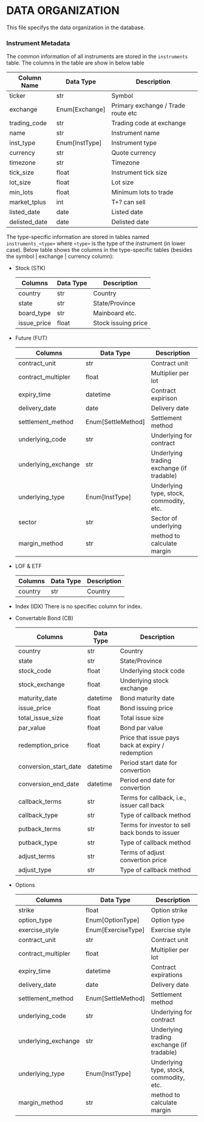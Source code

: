 # DATA ORGANIZATION

This file specifys the data organization in the database.

### Instrument Metadata

The common information of all instruments are stored in the `instruments` table. The columns in the table are show in below table

| Column Name   | Data Type      | Description                        |
|---------------|----------------|------------------------------------|
| ticker        | str            | Symbol                             |
| exchange      | Enum[Exchange] | Primary exchange / Trade route etc |
| trading_code  | str            | Trading code at exchange           |
| name          | str            | Instrument name                    |
| inst_type     | Enum[InstType] | Instrument type                    |
| currency      | str            | Quote currency                     |
| timezone      | str            | Timezone                           |
| tick_size     | float          | Instrument tick size               |
| lot_size      | float          | Lot size                           |
| min_lots      | float          | Minimum lots to trade              |
| market_tplus  | int            | T+? can sell                       |
| listed_date   | date           | Listed date                        |
| delisted_date | date           | Delisted date                      |

<!--| stop_trading_date | datetime       | Date the contract removed from trading (Can be different of delisting date for some instruments) |-->

The type-specific information are stored in tables named `instruments_<type>` where `<type>` is the type of the instrument (in lower case).
Below table shows the columns in the type-specific tables (besides the symbol | exchange | currency column):

- Stock (STK)
    
    | Columns     | Data Type | Description         |
    |-------------|-----------|---------------------|
    | country     | str       | Country             |
    | state       | str       | State/Province      |                             
    | board_type  | str       | Mainboard etc.      |                            
    | issue_price | float     | Stock issuing price |                        

- Future (FUT)

    | Columns             | Data Type          | Description                               |
    |---------------------|--------------------|-------------------------------------------| 
    | contract_unit       | str                | Contract unit                             | 
    | contract_multipler  | float              | Multiplier per lot                        | 
    | expiry_time         | datetime           | Contract expirison                        |
    | delivery_date       | date               | Delivery date                             | 
    | settlement_method   | Enum[SettleMethod] | Settlement method                         | 
    | underlying_code     | str                | Underlying for contract                   |
    | underlying_exchange | str                | Underlying trading exchange (if tradable) |
    | underlying_type     | Enum[InstType]     | Underlying type, stock, commodity, etc.   |
    | sector              | str                | Sector of underlying                      |
    | margin_method       | str                | method to calculate margin                |

- LOF & ETF
   
    | Columns | Data Type | Description |
    |---------|-----------|-------------|
    | country | str       | Country     |

- Index (IDX)
  There is no specifiec column for index.

- Convertable Bond (CB)
    
    | Columns               | Data Type | Description                                       |
    |-----------------------|-----------|---------------------------------------------------|
    | country               | str       | Country                                           |
    | state                 | str       | State/Province                                    |
    | stock_code            | float     | Underlying stock code                             |     
    | stock_exchange        | float     | Underlying stock exchange                         |
    | maturity_date         | datetime  | Bond maturity date                                |
    | issue_price           | float     | Bond issuing price                                |
    | total_issue_size      | float     | Total issue size                                  |
    | par_value             | float     | Bond par value                                    |
    | redemption_price      | float     | Price that issue pays back at expiry / redemption |
    | conversion_start_date | datetime  | Period start date for convertion                  |
    | conversion_end_date   | datetime  | Period end date for convertion                    |
    | callback_terms        | str       | Terms for callback, i.e., issuer call back        |
    | callback_type         | str       | Type of callback method                           |
    | putback_terms         | str       | Terms for investor to sell back bonds to issuer   |
    | putback_type          | str       | Type of callback method                           |
    | adjust_terms          | str       | Terms of adjust convertion price                  |
    | adjust_type           | str       | Type of callback method                           |

- Options
 
    | Columns             | Data Type          | Description                               |
    |---------------------|--------------------|-------------------------------------------| 
    | strike              | float              | Option strike                             | 
    | option_type         | Enum[OptionType]   | Option type                               | 
    | exercise_style      | Enum[ExerciseType] | Exercise style                            | 
    | contract_unit       | str                | Contract unit                             | 
    | contract_multipler  | float              | Multiplier per lot                        | 
    | expiry_time         | datetime           | Contract expirations                      |
    | delivery_date       | date               | Delivery date                             | 
    | settlement_method   | Enum[SettleMethod] | Settlement method                         | 
    | underlying_code     | str                | Underlying for contract                   |
    | underlying_exchange | str                | Underlying trading exchange (if tradable) |
    | underlying_type     | Enum[InstType]     | Underlying type, stock, commodity, etc.   |
    | margin_method       | str                | method to calculate margin                |